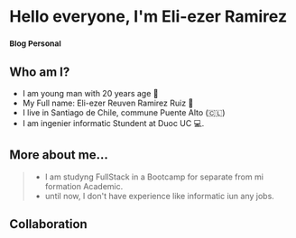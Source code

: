 # Hello everyone, I'm Eli-ezer Ramirez
### <sub> Blog Personal </sub>


<!-- here are information that who i am-->
## Who am I?
- I am young man with 20 years age 🍃
- My Full name: Eli-ezer Reuven Ramirez Ruiz 🧔
- I live in Santiago de Chile, commune Puente Alto (🇨🇱) 
- I am ingenier informatic Stundent at Duoc UC 💻.

## More about me...

>- I am studyng FullStack in a Bootcamp for separate from mi formation Academic.
>- until now, I don't have experience like informatic iun any jobs.


## Collaboration

<!--
## things that i can write 
- 🔭 I’m currently working on ...
- 🌱 I’m currently learning ...
- 👯 I’m looking to collaborate on ...
- 🤔 I’m looking for help with ...
- 💬 Ask me about ...
- 📫 How to reach me: ...
- 😄 Pronouns: ...
- ⚡ Fun fact: ...
-->
